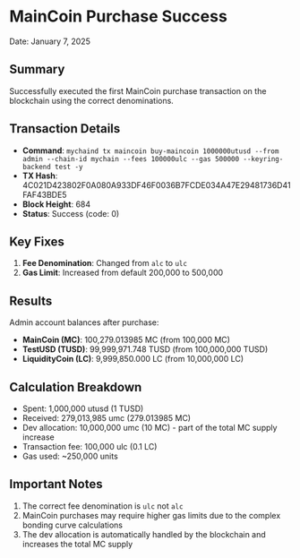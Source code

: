 # MainCoin Purchase Success

Date: January 7, 2025

## Summary

Successfully executed the first MainCoin purchase transaction on the blockchain using the correct denominations.

## Transaction Details

- **Command**: `mychaind tx maincoin buy-maincoin 1000000utusd --from admin --chain-id mychain --fees 100000ulc --gas 500000 --keyring-backend test -y`
- **TX Hash**: 4C021D423802F0A080A933DF46F0036B7FCDE034A47E29481736D41FAF43BDE5
- **Block Height**: 684
- **Status**: Success (code: 0)

## Key Fixes

1. **Fee Denomination**: Changed from `alc` to `ulc`
2. **Gas Limit**: Increased from default 200,000 to 500,000

## Results

Admin account balances after purchase:
- **MainCoin (MC)**: 100,279.013985 MC (from 100,000 MC)
- **TestUSD (TUSD)**: 99,999,971.748 TUSD (from 100,000,000 TUSD)
- **LiquidityCoin (LC)**: 9,999,850.000 LC (from 10,000,000 LC)

## Calculation Breakdown

- Spent: 1,000,000 utusd (1 TUSD)
- Received: 279,013,985 umc (279.013985 MC)
- Dev allocation: 10,000,000 umc (10 MC) - part of the total MC supply increase
- Transaction fee: 100,000 ulc (0.1 LC)
- Gas used: ~250,000 units

## Important Notes

1. The correct fee denomination is `ulc` not `alc`
2. MainCoin purchases may require higher gas limits due to the complex bonding curve calculations
3. The dev allocation is automatically handled by the blockchain and increases the total MC supply